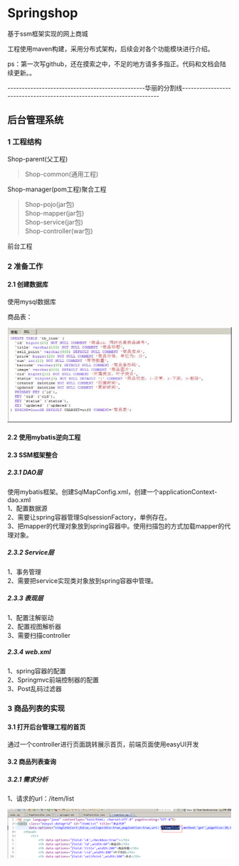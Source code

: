 # Springshop
基于ssm框架实现的网上商城

工程使用maven构建，采用分布式架构，后续会对各个功能模块进行介绍。

ps：第一次写github，还在摸索之中，不足的地方请多多指正。代码和文档会陆续更新。。

------------------------------------------------华丽的分割线----------------------------------------------------------------------

## 后台管理系统

### 1 工程结构

Shop-parent(父工程)
>Shop-common(通用工程)

Shop-manager(pom工程)聚合工程
>Shop-pojo(jar包)<br/>
>Shop-mapper(jar包)<br/>
>Shop-service(jar包)<br/>
>Shop-controller(war包)<br/>

前台工程


### 2 准备工作

#### 2.1 创建数据库
使用mysql数据库<br/>

商品表：

![image](https://github.com/program-bird/Springshop/blob/master/Image/%E5%9B%BE%E7%89%871.jpg)<br/>

#### 2.2 使用mybatis逆向工程

#### 2.3 SSM框架整合

##### 2.3.1 DAO层

使用mybatis框架。创建SqlMapConfig.xml，创建一个applicationContext-dao.xml<br/>
1、配置数据源<br/>
2、需要让spring容器管理SqlsessionFactory，单例存在。<br/>
3、把mapper的代理对象放到spring容器中。使用扫描包的方式加载mapper的代理对象。<br/>

##### 2.3.2 Service层

1、事务管理<br/>
2、需要把service实现类对象放到spring容器中管理。<br/>

##### 2.3.3 表现层

1、配置注解驱动<br/>
2、配置视图解析器<br/>
3、需要扫描controller<br/>

##### 2.3.4 web.xml

1、spring容器的配置<br/>
2、Springmvc前端控制器的配置<br/>
3、Post乱码过滤器<br/>

### 3 商品列表的实现

#### 3.1 打开后台管理工程的首页

通过一个controller进行页面跳转展示首页，前端页面使用easyUI开发<br/>

#### 3.2 商品列表查询

##### 3.2.1 需求分析

1、请求的url：/item/list

![image](https://github.com/program-bird/Springshop/blob/master/Image/%E5%9B%BE%E7%89%872.png)<br/>
